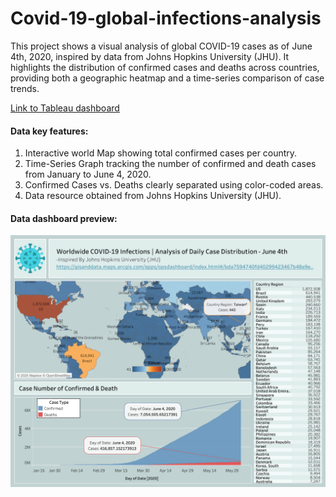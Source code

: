 # Covid-19-global-infections-analysis

This project shows a visual analysis of global COVID-19 cases as of June 4th, 2020, inspired by data from Johns Hopkins University (JHU). It highlights the distribution of confirmed cases and deaths across countries, providing both a geographic heatmap and a time-series comparison of case trends.

[Link to Tableau dashboard](https://public.tableau.com/shared/DDZM5C7CJ?:display_count=n&:origin=viz_share_link)


#### Data key features:
1. Interactive world Map showing total confirmed cases per country.
2. Time-Series Graph tracking the number of confirmed and death cases from January to June 4, 2020.
3. Confirmed Cases vs. Deaths clearly separated using color-coded areas.
4. Data resource obtained from Johns Hopkins University (JHU).

#### Data dashboard preview: 
![covid dashboard](./covid_19_dashboard.png)

